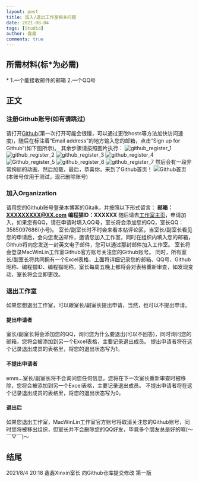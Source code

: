 ```yaml
---
layout: post
title: 加入/退出工作室相关问题
date: 2021-08-04
tags: [Studio]
author: 鑫鑫
comments: true
---
```




## 所需材料(标\*为必需)

\* 1.一个能接收邮件的邮箱
2.一个QQ号

## 正文

### 注册Github账号(如有请跳过)

请打开[Github](https://github.com/)(第一次打开可能会很慢，可以通过更改hosts等方法加快访问速度)，随后在标注着“Email address”的地方输入您的邮箱，点击“Sign up for Github”(如下图所示)。
其余步骤请按照图片执行：
![github_register_1](https://user-images.githubusercontent.com/88317432/128173619-cf1db4d5-11c1-47e3-abd4-e0fa3039097e.png)
![github_register_2](https://user-images.githubusercontent.com/88317432/128173645-3f813c07-998d-49cd-8a01-8ee3fb675706.png)
![github_register_3](https://user-images.githubusercontent.com/88317432/128173661-924478f6-c3fd-4bff-b5f9-2967d892b009.png)
![github_register_4](https://user-images.githubusercontent.com/88317432/128173685-fbeb7844-444b-42ff-be2f-1257bb5f8ebc.png)
![Github_register_5](https://user-images.githubusercontent.com/88317432/128202422-c31cf867-a0f6-4018-bab3-248ea48889c2.png)
![github_register_6](https://user-images.githubusercontent.com/88317432/128174481-214c702c-0f34-49de-af1f-e26dccbe7023.png)
![github_register_7](https://user-images.githubusercontent.com/88317432/128286959-2bbf44d4-7d3a-430f-8cae-503d37680f00.png)
然后会有一段非常绚丽的动画，然后加载，最后，恭喜你，来到了Github首页！
![Github首页](https://user-images.githubusercontent.com/88317432/128175496-0664d173-afb1-409b-8603-30a99b61d869.png)
(本账号仅用于测试，现已删除账号)

### 加入Organization

请用您的Github账号登录本博客的Gitalk，并按照以下形式留言：
**邮箱：XXXXXXXXX@XX.com**
**编程猫ID：XXXXXX**
随后请去[工作室主页](https://shequ.codemao.cn/work_shop/7864)，申请加入，如果您有QQ，请在申请时填入QQ号，室长将会添加您的QQ，室长QQ：3585097686(小号)。
室长/副室长时不时会来看本帖评论区，当室长/副室长看见您的申请后，会向您发送邮件，邀请您加入工作室，同时在组织内填入您的邮箱，Github将向您发送一封英文电子邮件，您可以通过那封邮件加入工作室。
室长将会登录MacWinLin工作室Github官方账号关注您的Github账号。
同时，所有室长/副室长将共同拥有一个Excel表格，上面将详细记录您的邮箱、QQ号、Github昵称、编程猫ID、编程猫昵称，室长每周五晚上都将会对表格重新审查，如发现变动，室长将会立即更改。

### 退出工作室

如果您想退出工作室，可以跟室长/副室长提出申请，当然，也可以不提出申请。

#### 提出申请者

室长/副室长将会添加您的QQ，询问您为什么要退出(可以不回答)，同时询问您的邮箱，您将会被添加到另一个Excel表格，主要记录退出成员。
提出申请者将在这个记录退出成员的表格里，将您的退出状态写为1。

#### 不提出申请者

emm...室长/副室长将不会询问您任何信息，您将在下一次室长重新审查时被移除，您将会被添加到另一个Excel表格，主要记录退出成员。
不提出申请者将在这个记录退出成员的表格里，将您的退出状态写为0。

#### 退出后

如果您退出工作室，MacWinLin工作室官方账号将取消关注您的Github账号，同时您将被移出组织，但室长并不会删除您的QQ好友，毕竟多个朋友总是好的嘛(～￣▽￣)～

## 结尾

2021/8/4 20:18 鑫鑫Xinxin室长 向Github仓库提交修改  第一版